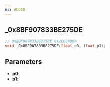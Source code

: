 ```yaml
---
ns: AUDIO
---
```

## _0x8BF907833BE275DE

```c
// 0x8BF907833BE275DE 0x2CD26D69
void _0x8BF907833BE275DE(float p0, float p1);
```


## Parameters
* **p0**: 
* **p1**: 

